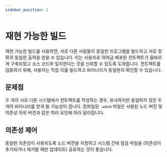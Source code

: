```yaml
---
sidebar_position: 2
---
```


# 재현 가능한 빌드
재현 가능한 빌드를 사용하면, 서로 다른 사람들이 동일한 프로그램을 빌드하고 서로 정확히 동일한 출력을 얻을 수 있습니다. 이는 사용자로 하여금 배포된 컨트랙트가 올바르게 구축되었고 소스 코드와 일치한다는 것을 신뢰할 수 있도록 도와줍니다. 컨트랙트를 검증하기 위해, 사용자는 직접 이를 빌드하고 바이너리가 동일한지 확인할 수 있습니다.

## 문제점
두 개의 서로 다른 시스템에서 컨트랙트를 작성하는 경우, 유사하지만 동일하지 않은 두 개의 바이너리를 얻게 될 가능성이 큽니다. 컴파일된 `.wasm` 파일은 사용된 노드 버전 및 의존성 하위 버전과 같은 여러 요인에 따라 달라집니다.

## 의존성 제어
동일한 의존성이 사용되도록 노드 버전을 지정하고 시스템 간에 잠금 파일을 (의존성이 추가되거나 제거될 때만 업데이트) 공유하는 것이 좋습니다.
